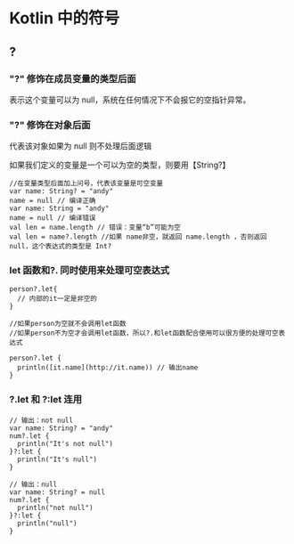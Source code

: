 # Kotlin 中的符号

## ?

### "?" 修饰在成员变量的类型后面
表示这个变量可以为 null，系统在任何情况下不会报它的空指针异常。  

### "?" 修饰在对象后面
代表该对象如果为 null 则不处理后面逻辑  

如果我们定义的变量是一个可以为空的类型，则要用【String?】

```
//在变量类型后面加上问号，代表该变量是可空变量 
var name: String? = "andy"
name = null // 编译正确
var name: String = "andy"
name = null // 编译错误
val len = name.length // 错误：变量“b”可能为空
val len = name?.length //如果 name非空，就返回 name.length ，否则返回 null，这个表达式的类型是 Int?
```

### let 函数和?. 同时使用来处理可空表达式

```
person?.let{ 
  // 内部的it一定是非空的
}

//如果person为空就不会调用let函数
//如果person不为空才会调用let函数，所以?.和let函数配合使用可以很方便的处理可空表达式

person?.let { 
  println([it.name](http://it.name)) // 输出name
} 
```

### ?.let 和 ?:let 连用

```
// 输出：not null
var name: String? = "andy"
num?.let {
  println("It's not null")
}?:let {
  println("It's null")
}

// 输出：null
var name: String? = null
num?.let {
  println("not null")
}?:let {
  println("null")
}

```